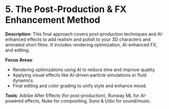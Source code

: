 # 5. The Post-Production & FX Enhancement Method

**Description**: This final approach covers post-production techniques and AI-enhanced effects to add realism and polish to your 3D characters and animated short films. It includes rendering optimization, AI-enhanced FX, and editing.

**Focus Areas**:
- Rendering optimizations using AI to reduce time and improve quality.
- Applying visual effects like AI-driven particle simulations or fluid dynamics.
- Final editing and color grading to unify style and enhance mood.

**Tools**: Adobe After Effects (for post-production), Runway ML for AI-powered effects, Nuke for compositing, Suno & Udio for sound/music.
